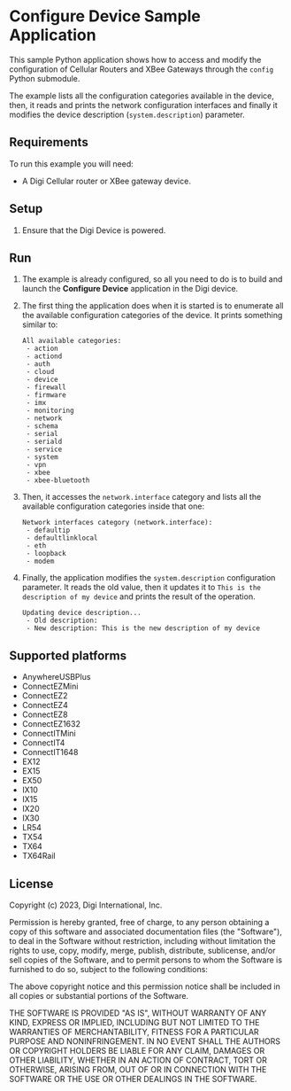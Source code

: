 Configure Device Sample Application
===================================

This sample Python application shows how to access and modify the configuration
of Cellular Routers and XBee Gateways through the `config` Python submodule.

The example lists all the configuration categories available in the device,
then, it reads and prints the network configuration interfaces and finally it
modifies the device description (`system.description`) parameter.

Requirements
------------
To run this example you will need:

* A Digi Cellular router or XBee gateway device.

Setup
-----
1. Ensure that the Digi Device is powered.

Run
---
1. The example is already configured, so all you need to do is to build and
   launch the **Configure Device** application in the Digi device.

2. The first thing the application does when it is started is to enumerate all
   the available configuration categories of the device. It prints something
   similar to:
   
       All available categories:
        - action
        - actiond
        - auth
        - cloud
        - device
        - firewall
        - firmware
        - imx
        - monitoring
        - network
        - schema
        - serial
        - seriald
        - service
        - system
        - vpn
        - xbee
        - xbee-bluetooth
        
3. Then, it accesses the `network.interface` category and lists all the
   available configuration categories inside that one:
   
       Network interfaces category (network.interface):
        - defaultip
        - defaultlinklocal
        - eth
        - loopback
        - modem

4. Finally, the application modifies the `system.description` configuration
   parameter. It reads the old value, then it updates it to `This is the
   description of my device` and prints the result of the operation.
   
       Updating device description...
        - Old description: 
        - New description: This is the new description of my device

Supported platforms
-------------------
* AnywhereUSBPlus
* ConnectEZMini
* ConnectEZ2
* ConnectEZ4
* ConnectEZ8
* ConnectEZ1632
* ConnectITMini
* ConnectIT4
* ConnectIT1648
* EX12
* EX15
* EX50
* IX10
* IX15
* IX20
* IX30
* LR54
* TX54
* TX64
* TX64Rail

License
-------
Copyright (c) 2023, Digi International, Inc.

Permission is hereby granted, free of charge, to any person obtaining a copy
of this software and associated documentation files (the "Software"), to deal
in the Software without restriction, including without limitation the rights
to use, copy, modify, merge, publish, distribute, sublicense, and/or sell
copies of the Software, and to permit persons to whom the Software is
furnished to do so, subject to the following conditions:

The above copyright notice and this permission notice shall be included in all
copies or substantial portions of the Software.

THE SOFTWARE IS PROVIDED "AS IS", WITHOUT WARRANTY OF ANY KIND, EXPRESS OR
IMPLIED, INCLUDING BUT NOT LIMITED TO THE WARRANTIES OF MERCHANTABILITY,
FITNESS FOR A PARTICULAR PURPOSE AND NONINFRINGEMENT. IN NO EVENT SHALL THE
AUTHORS OR COPYRIGHT HOLDERS BE LIABLE FOR ANY CLAIM, DAMAGES OR OTHER
LIABILITY, WHETHER IN AN ACTION OF CONTRACT, TORT OR OTHERWISE, ARISING FROM,
OUT OF OR IN CONNECTION WITH THE SOFTWARE OR THE USE OR OTHER DEALINGS IN THE
SOFTWARE.

